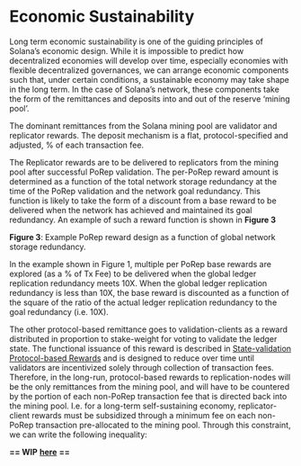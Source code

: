 # Economic Sustainability

Long term economic sustainability is one of the guiding principles of Solana’s economic design. While it is impossible to predict how decentralized economies will develop over time, especially economies with flexible decentralized governances, we can arrange economic components such that, under certain conditions, a sustainable economy may take shape in the long term. In the case of Solana’s network, these components take the form of the remittances and deposits into and out of the reserve ‘mining pool’.

The dominant remittances from the Solana mining pool are validator and replicator rewards. The deposit mechanism is a flat, protocol-specified and adjusted, % of each transaction fee.

The Replicator rewards are to be delivered to replicators from the mining pool after successful PoRep validation. The per-PoRep reward amount is determined as a function of the total network storage redundancy at the time of the PoRep validation and the network goal redundancy. This function is likely to take the form of a discount from a base reward to be delivered when the network has achieved and maintained its goal redundancy. An example of such a reward function is shown in **Figure 3**

**Figure 3**: Example PoRep reward design as a function of global network storage redundancy.

In the example shown in Figure 1, multiple per PoRep base rewards are explored \(as a % of Tx Fee\) to be delivered when the global ledger replication redundancy meets 10X. When the global ledger replication redundancy is less than 10X, the base reward is discounted as a function of the square of the ratio of the actual ledger replication redundancy to the goal redundancy \(i.e. 10X\).

The other protocol-based remittance goes to validation-clients as a reward distributed in proportion to stake-weight for voting to validate the ledger state. The functional issuance of this reward is described in [State-validation Protocol-based Rewards](ed_validation_client_economics/ed_vce_state_validation_protocol_based_rewards.md) and is designed to reduce over time until validators are incentivized solely through collection of transaction fees. Therefore, in the long-run, protocol-based rewards to replication-nodes will be the only remittances from the mining pool, and will have to be countered by the portion of each non-PoRep transaction fee that is directed back into the mining pool. I.e. for a long-term self-sustaining economy, replicator-client rewards must be subsidized through a minimum fee on each non-PoRep transaction pre-allocated to the mining pool. Through this constraint, we can write the following inequality:

**== WIP** [**here**](https://docs.google.com/document/d/1HBDasdkjS4Ja9wC_tIUsZPVcxGAWTuYOq9zf6xoQNps/edit?usp=sharing) **==**

